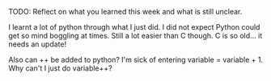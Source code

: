 TODO: Reflect on what you learned this week and what is still unclear.

I learnt a lot of python through what I just did. I did not expect Python could get so mind boggling at times. Still a lot easier than C though. C is so old... it needs an update!

Also can ++ be added to python? I'm sick of entering variable = variable + 1. Why can't I just do variable++?